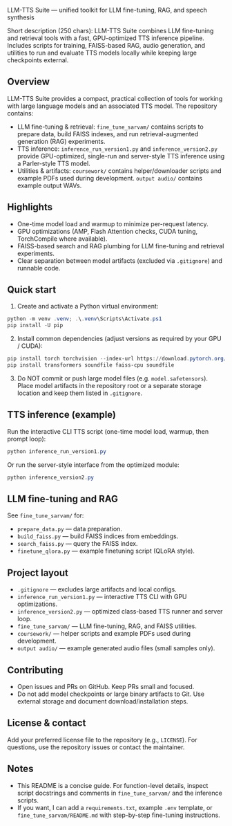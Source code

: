 LLM-TTS Suite — unified toolkit for LLM fine-tuning, RAG, and speech synthesis

Short description (250 chars):
LLM-TTS Suite combines LLM fine-tuning and retrieval tools with a fast, GPU-optimized TTS inference pipeline. Includes scripts for training, FAISS-based RAG, audio generation, and utilities to run and evaluate TTS models locally while keeping large checkpoints external.

Overview
--------
LLM-TTS Suite provides a compact, practical collection of tools for working with large language models and an associated TTS model. The repository contains:

- LLM fine-tuning & retrieval: `fine_tune_sarvam/` contains scripts to prepare data, build FAISS indexes, and run retrieval-augmented generation (RAG) experiments.
- TTS inference: `inference_run_version1.py` and `inference_version2.py` provide GPU-optimized, single-run and server-style TTS inference using a Parler-style TTS model.
- Utilities & artifacts: `coursework/` contains helper/downloader scripts and example PDFs used during development. `output audio/` contains example output WAVs.

Highlights
----------
- One-time model load and warmup to minimize per-request latency.
- GPU optimizations (AMP, Flash Attention checks, CUDA tuning, TorchCompile where available).
- FAISS-based search and RAG plumbing for LLM fine-tuning and retrieval experiments.
- Clear separation between model artifacts (excluded via `.gitignore`) and runnable code.

Quick start
-----------
1. Create and activate a Python virtual environment:

```powershell
python -m venv .venv; .\.venv\Scripts\Activate.ps1
pip install -U pip
```

2. Install common dependencies (adjust versions as required by your GPU / CUDA):

```powershell
pip install torch torchvision --index-url https://download.pytorch.org/whl/cu121  # adjust for your CUDA
pip install transformers soundfile faiss-cpu soundfile
```

3. Do NOT commit or push large model files (e.g. `model.safetensors`). Place model artifacts in the repository root or a separate storage location and keep them listed in `.gitignore`.

TTS inference (example)
----------------------
Run the interactive CLI TTS script (one-time model load, warmup, then prompt loop):

```powershell
python inference_run_version1.py
```

Or run the server-style interface from the optimized module:

```powershell
python inference_version2.py
```

LLM fine-tuning and RAG
-----------------------
See `fine_tune_sarvam/` for:

- `prepare_data.py` — data preparation.
- `build_faiss.py` — build FAISS indices from embeddings.
- `search_faiss.py` — query the FAISS index.
- `finetune_qlora.py` — example finetuning script (QLoRA style).

Project layout
--------------
 - `.gitignore` — excludes large artifacts and local configs.
 - `inference_run_version1.py` — interactive TTS CLI with GPU optimizations.
 - `inference_version2.py` — optimized class-based TTS runner and server loop.
 - `fine_tune_sarvam/` — LLM fine-tuning, RAG, and FAISS utilities.
 - `coursework/` — helper scripts and example PDFs used during development.
 - `output audio/` — example generated audio files (small samples only).

Contributing
------------
- Open issues and PRs on GitHub. Keep PRs small and focused.
- Do not add model checkpoints or large binary artifacts to Git. Use external storage and document download/installation steps.

License & contact
-----------------
Add your preferred license file to the repository (e.g., `LICENSE`). For questions, use the repository issues or contact the maintainer.

Notes
-----
- This README is a concise guide. For function-level details, inspect script docstrings and comments in `fine_tune_sarvam/` and the inference scripts.
- If you want, I can add a `requirements.txt`, example `.env` template, or `fine_tune_sarvam/README.md` with step-by-step fine-tuning instructions.
